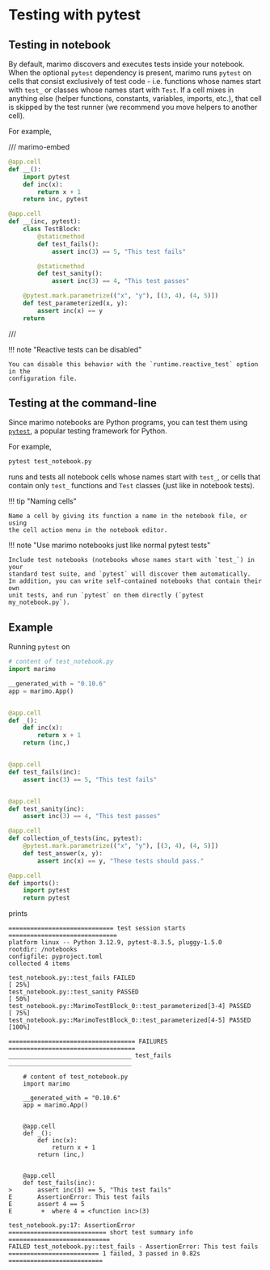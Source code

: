 # Testing with pytest

## Testing in notebook

By default, marimo discovers and executes tests inside your notebook.
When the optional `pytest` dependency is present, marimo runs `pytest` on cells that
consist exclusively of test code - i.e. functions whose names start with `test_` or
classes whose names start with `Test`. If a cell mixes in anything else (helper
functions, constants, variables, imports, etc.), that cell is skipped by the test
runner (we recommend you move helpers to another cell).

For example,

/// marimo-embed

```python
@app.cell
def __():
    import pytest
    def inc(x):
        return x + 1
    return inc, pytest

@app.cell
def __(inc, pytest):
    class TestBlock:
        @staticmethod
        def test_fails():
            assert inc(3) == 5, "This test fails"

        @staticmethod
        def test_sanity():
            assert inc(3) == 4, "This test passes"

    @pytest.mark.parametrize(("x", "y"), [(3, 4), (4, 5)])
    def test_parameterized(x, y):
        assert inc(x) == y
    return
```

///

!!! note "Reactive tests can be disabled"

    You can disable this behavior with the `runtime.reactive_test` option in the
    configuration file.

## Testing at the command-line

Since marimo notebooks are Python programs, you can test them using
[`pytest`](https://docs.pytest.org/en/stable/), a popular testing framework
for Python.

For example,

```bash
pytest test_notebook.py
```

runs and tests all notebook cells whose names start with `test_`, or cells that
contain only `test_` functions and `Test` classes (just like in notebook tests).

!!! tip "Naming cells"

    Name a cell by giving its function a name in the notebook file, or using
    the cell action menu in the notebook editor.

!!! note "Use marimo notebooks just like normal pytest tests"

    Include test notebooks (notebooks whose names start with `test_`) in your
    standard test suite, and `pytest` will discover them automatically.
    In addition, you can write self-contained notebooks that contain their own
    unit tests, and run `pytest` on them directly (`pytest my_notebook.py`).

## Example

Running `pytest` on

```python
# content of test_notebook.py
import marimo

__generated_with = "0.10.6"
app = marimo.App()


@app.cell
def _():
    def inc(x):
        return x + 1
    return (inc,)


@app.cell
def test_fails(inc):
    assert inc(3) == 5, "This test fails"


@app.cell
def test_sanity(inc):
    assert inc(3) == 4, "This test passes"

@app.cell
def collection_of_tests(inc, pytest):
    @pytest.mark.parametrize(("x", "y"), [(3, 4), (4, 5)])
    def test_answer(x, y):
        assert inc(x) == y, "These tests should pass."

@app.cell
def imports():
    import pytest
    return pytest
```

prints

```pytest
============================= test session starts ==============================
platform linux -- Python 3.12.9, pytest-8.3.5, pluggy-1.5.0
rootdir: /notebooks
configfile: pyproject.toml
collected 4 items

test_notebook.py::test_fails FAILED                                       [ 25%]
test_notebook.py::test_sanity PASSED                                      [ 50%]
test_notebook.py::MarimoTestBlock_0::test_parameterized[3-4] PASSED       [ 75%]
test_notebook.py::MarimoTestBlock_0::test_parameterized[4-5] PASSED       [100%]

=================================== FAILURES ===================================
__________________________________ test_fails __________________________________

    # content of test_notebook.py
    import marimo

    __generated_with = "0.10.6"
    app = marimo.App()


    @app.cell
    def _():
        def inc(x):
            return x + 1
        return (inc,)


    @app.cell
    def test_fails(inc):
>       assert inc(3) == 5, "This test fails"
E       AssertionError: This test fails
E       assert 4 == 5
E        +  where 4 = <function inc>(3)

test_notebook.py:17: AssertionError
=========================== short test summary info ============================
FAILED test_notebook.py::test_fails - AssertionError: This test fails
========================= 1 failed, 3 passed in 0.82s ==========================
```
